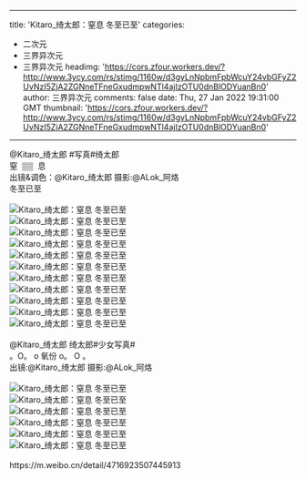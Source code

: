 
---
title: 'Kitaro_绮太郎：窒息 冬至已至'
categories: 
 - 二次元
 - 三界异次元
 - 三界异次元
headimg: 'https://cors.zfour.workers.dev/?http://www.3ycy.com/rs/stimg/1160w/d3gyLnNpbmFpbWcuY24vbGFyZ2UvNzI5ZjA2ZGNneTFneGxudmpwNTl4ajIzOTU0dnBlODYuanBn0'
author: 三界异次元
comments: false
date: Thu, 27 Jan 2022 19:31:00 GMT
thumbnail: 'https://cors.zfour.workers.dev/?http://www.3ycy.com/rs/stimg/1160w/d3gyLnNpbmFpbWcuY24vbGFyZ2UvNzI5ZjA2ZGNneTFneGxudmpwNTl4ajIzOTU0dnBlODYuanBn0'
---

<div>   
@Kitaro_绮太郎 #写真#绮太郎<br>
窒  ▒▒  息<br>
出镜&调色：@Kitaro_绮太郎 摄影:@ALok_阿烙<br>
冬至已至<br>
<br>
<img src="https://cors.zfour.workers.dev/?http://www.3ycy.com/rs/stimg/1160w/d3gyLnNpbmFpbWcuY24vbGFyZ2UvNzI5ZjA2ZGNneTFneGxudmpwNTl4ajIzOTU0dnBlODYuanBn0" alt="Kitaro_绮太郎：窒息 冬至已至" title="Kitaro_绮太郎：窒息 冬至已至" referrerpolicy="no-referrer"><br>
<img src="https://cors.zfour.workers.dev/?http://www.3ycy.com/rs/stimg/1160w/d3g0LnNpbmFpbWcuY24vbGFyZ2UvNzI5ZjA2ZGNneTFneGxudmZhczBsajIzZ2c1Nm9oZHkuanBn0" alt="Kitaro_绮太郎：窒息 冬至已至" title="Kitaro_绮太郎：窒息 冬至已至" referrerpolicy="no-referrer"><br>
<img src="https://cors.zfour.workers.dev/?http://www.3ycy.com/rs/stimg/1160w/d3gzLnNpbmFpbWcuY24vbGFyZ2UvNzI5ZjA2ZGNneTFneGxvMzd5bmZ3ajIyNWMzODB1MHkuanBn0" alt="Kitaro_绮太郎：窒息 冬至已至" title="Kitaro_绮太郎：窒息 冬至已至" referrerpolicy="no-referrer"><br>
<img src="https://cors.zfour.workers.dev/?http://www.3ycy.com/rs/stimg/1160w/d3g0LnNpbmFpbWcuY24vbGFyZ2UvNzI5ZjA2ZGNneTFneGxudzBub2YxajI1Nm8zZ2d4NnUuanBn0" alt="Kitaro_绮太郎：窒息 冬至已至" title="Kitaro_绮太郎：窒息 冬至已至" referrerpolicy="no-referrer"><br>
<img src="https://cors.zfour.workers.dev/?http://www.3ycy.com/rs/stimg/1160w/d3gzLnNpbmFpbWcuY24vbGFyZ2UvNzI5ZjA2ZGNneTFneGxudnc3NjBuajI1Nm8zZ2cxbDMuanBn0" alt="Kitaro_绮太郎：窒息 冬至已至" title="Kitaro_绮太郎：窒息 冬至已至" referrerpolicy="no-referrer"><br>
<img src="https://cors.zfour.workers.dev/?http://www.3ycy.com/rs/stimg/1160w/d3gyLnNpbmFpbWcuY24vbGFyZ2UvNzI5ZjA2ZGNneTFneGxvOW01M3dkajIzZ2c1Nm91MTIuanBn0" alt="Kitaro_绮太郎：窒息 冬至已至" title="Kitaro_绮太郎：窒息 冬至已至" referrerpolicy="no-referrer"><br>
<img src="https://cors.zfour.workers.dev/?http://www.3ycy.com/rs/stimg/1160w/d3gxLnNpbmFpbWcuY24vbGFyZ2UvNzI5ZjA2ZGNneTFneGxud2VjeTJhajIyNWMzODAxa3ouanBn0" id="contentImage7" alt="Kitaro_绮太郎：窒息 冬至已至" title="Kitaro_绮太郎：窒息 冬至已至" referrerpolicy="no-referrer"><br>
<img src="https://cors.zfour.workers.dev/?http://www.3ycy.com/rs/stimg/1160w/d3gxLnNpbmFpbWcuY24vbGFyZ2UvNzI5ZjA2ZGNneTFneGxud2dwMWtlajIyNWMzODAxa3ouanBn0" id="contentImage8" alt="Kitaro_绮太郎：窒息 冬至已至" title="Kitaro_绮太郎：窒息 冬至已至" referrerpolicy="no-referrer"><br>
<img src="https://cors.zfour.workers.dev/?http://www.3ycy.com/rs/stimg/1160w/d3g0LnNpbmFpbWcuY24vbGFyZ2UvNzI5ZjA2ZGNneTFneGxueG0zZGgyajIzNGg0b3E0cXQuanBn0" id="contentImage9" alt="Kitaro_绮太郎：窒息 冬至已至" title="Kitaro_绮太郎：窒息 冬至已至" referrerpolicy="no-referrer"><br>
<img src="https://cors.zfour.workers.dev/?http://www.3ycy.com/rs/stimg/1160w/d3gzLnNpbmFpbWcuY24vbGFyZ2UvNzI5ZjA2ZGNneTFneGxueHZwZWkwajIzZ2c1Nm9oZHkuanBn0" id="contentImage10" alt="Kitaro_绮太郎：窒息 冬至已至" title="Kitaro_绮太郎：窒息 冬至已至" referrerpolicy="no-referrer"><br>
<img src="https://cors.zfour.workers.dev/?http://www.3ycy.com/rs/stimg/1160w/d3gxLnNpbmFpbWcuY24vbGFyZ2UvNzI5ZjA2ZGNneTFneGxueHF4dDdjajIzZ2c1Nm9ucGkuanBn0" id="contentImage11" alt="Kitaro_绮太郎：窒息 冬至已至" title="Kitaro_绮太郎：窒息 冬至已至" referrerpolicy="no-referrer"><br>
<br>
@Kitaro_绮太郎 绮太郎#少女写真#<br>
。O。 o 氧份 o。 O 。<br>
出镜:@Kitaro_绮太郎 摄影:@ALok_阿烙<br>
<br>
<img src="https://cors.zfour.workers.dev/?http://www.3ycy.com/rs/stimg/1160w/d3gzLnNpbmFpbWcuY24vbGFyZ2UvNzI5ZjA2ZGNneTFneG1qcnh1dHU3ajIzZ2c1Nm9ranAuanBn0" id="contentImage12" alt="Kitaro_绮太郎：窒息 冬至已至" title="Kitaro_绮太郎：窒息 冬至已至" referrerpolicy="no-referrer"><br>
<img src="https://cors.zfour.workers.dev/?http://www.3ycy.com/rs/stimg/1160w/d3g0LnNpbmFpbWcuY24vbGFyZ2UvNzI5ZjA2ZGNneTFneG1qcnRnN2l6ajI1Nm8zZ2diMmQuanBn0" id="contentImage13" alt="Kitaro_绮太郎：窒息 冬至已至" title="Kitaro_绮太郎：窒息 冬至已至" referrerpolicy="no-referrer"><br>
<img src="https://cors.zfour.workers.dev/?http://www.3ycy.com/rs/stimg/1160w/d3gyLnNpbmFpbWcuY24vbGFyZ2UvNzI5ZjA2ZGNneTFneG1qczJidzVjajIzZ2c1Nm9ranAuanBn0" id="contentImage14" alt="Kitaro_绮太郎：窒息 冬至已至" title="Kitaro_绮太郎：窒息 冬至已至" referrerpolicy="no-referrer"><br>
<img src="https://cors.zfour.workers.dev/?http://www.3ycy.com/rs/stimg/1160w/d3g0LnNpbmFpbWcuY24vbGFyZ2UvNzI5ZjA2ZGNneTFneG1qczVyYTRzajIzZ2c1Nm9oZHkuanBn0" id="contentImage15" alt="Kitaro_绮太郎：窒息 冬至已至" title="Kitaro_绮太郎：窒息 冬至已至" referrerpolicy="no-referrer"><br>
<img src="https://cors.zfour.workers.dev/?http://www.3ycy.com/rs/stimg/1160w/d3gyLnNpbmFpbWcuY24vbGFyZ2UvNzI5ZjA2ZGNneTFneG1qc2E0ZTNkajIzZ2c1Nm9xdmEuanBn0" id="contentImage16" alt="Kitaro_绮太郎：窒息 冬至已至" title="Kitaro_绮太郎：窒息 冬至已至" referrerpolicy="no-referrer"><br>
<img src="https://cors.zfour.workers.dev/?http://www.3ycy.com/rs/stimg/1160w/d3gxLnNpbmFpbWcuY24vbGFyZ2UvNzI5ZjA2ZGNneTFneG1qc2VvZDNoajIzZ2c1Nm9iMmUuanBn0" id="contentImage17" alt="Kitaro_绮太郎：窒息 冬至已至" title="Kitaro_绮太郎：窒息 冬至已至" referrerpolicy="no-referrer"><br>
<br>
https://m.weibo.cn/detail/4716923507445913<br>
<br>

    
</div>
            